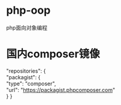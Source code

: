 # php-oop
php面向对象编程
# 国内composer镜像

  "repositories": {  
    "packagist": {  
      "type": "composer",  
      "url": "https://packagist.phpcomposer.com"  
    }
  }